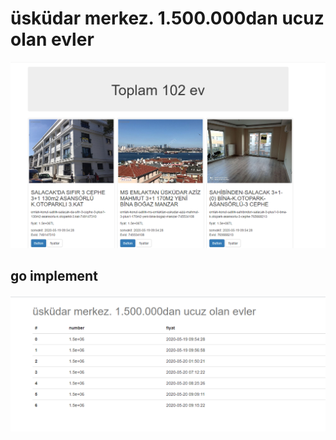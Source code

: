 # üsküdar merkez. 1.500.000dan ucuz olan evler

![avatar](1.png)
## go implement 

![avatar](2.png)

